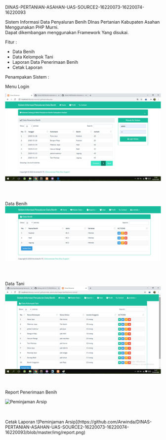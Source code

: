DINAS-PERTANIAN-ASAHAN-UAS-SOURCE2-16220073-16220074-16220093

Sistem Informasi Data Penyaluran Benih DInas Pertanian Kabupaten Asahan Menggunakan PHP Murni. <br>
Dapat dikembangan menggunakan Framework Yang disukai.

Fitur :
- Data Benih
- Data Kelompok Tani
- Laporan Data Penerimaan Benih
- Cetak Laporan 

Penampakan Sistem :

Menu Login

![Tampilan Home](https://github.com/Arwinda/DINAS-PERTANIAN-ASAHAN-UAS-SOURCE2-16220073-16220074-16220093/blob/master/img/1.png)

<br>
<br>

Data Benih
![Riwayat Peminjaman Arsip](https://github.com/Arwinda/DINAS-PERTANIAN-ASAHAN-UAS-SOURCE2-16220073-16220074-16220093/blob/master/img/2.png)

<br>
<br>

Data Tani
![Peminjaman Arsip](https://github.com/Arwinda/DINAS-PERTANIAN-ASAHAN-UAS-SOURCE2-16220073-16220074-16220093/blob/master/img/3.png)

<br>
<br>
Report Penerimaan Benih

![Peminjaman Arsip]((https://github.com/Arwinda/DINAS-PERTANIAN-ASAHAN-UAS-SOURCE2-16220073-16220074-16220093/blob/master/img/data_report.png))

<br>
<br>
Cetak Laporan
![Peminjaman Arsip](https://github.com/Arwinda/DINAS-PERTANIAN-ASAHAN-UAS-SOURCE2-16220073-16220074-16220093/blob/master/img/report.png)
